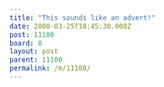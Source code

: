 ```yaml
---
title: "This sounds like an advert!"
date: 2008-03-25T18:45:30.000Z
post: 11108
board: 8
layout: post
parent: 11100
permalink: /m/11108/
---
```


